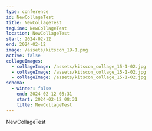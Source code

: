 ```yaml
---
type: conference
id: NewCollageTest
title: NewCollageTest
tagLine: NewCollageTest
location: NewCollageTest
start: 2024-02-12
end: 2024-02-12
image: /assets/kitscon_19-1.png
active: false
collageImages:
  - collageImage: /assets/kitscon_collage_15-1-02.jpg
  - collageImage: /assets/kitscon_collage_15-1-02.jpg
  - collageImage: /assets/kitscon_collage_15-1-02.jpg
schema:
  - winner: false
    end: 2024-02-12 08:31
    start: 2024-02-12 08:31
    title: NewCollageTest
---
```

NewCollageTest